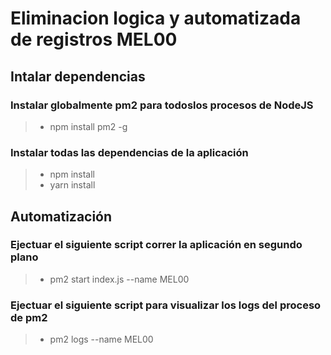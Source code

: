 # Eliminacion logica y automatizada de registros MEL00

## Intalar dependencias

### Instalar globalmente pm2 para todoslos procesos de NodeJS

> - npm install pm2 -g

### Instalar todas las dependencias de la aplicación

> - npm install
> - yarn install

## Automatización

### Ejectuar el siguiente script correr la aplicación en segundo plano

> - pm2 start index.js --name MEL00

### Ejectuar el siguiente script para visualizar los logs del proceso de pm2

> - pm2 logs --name MEL00
